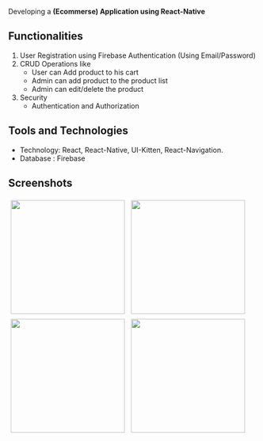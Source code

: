 Developing a **(Ecommerse) Application using React-Native**

## Functionalities

1. User Registration using Firebase Authentication (Using Email/Password)
2. CRUD Operations like
   - User can Add product to his cart
   - Admin can add product to the product list
   - Admin can edit/delete the product
3. Security
   - Authentication and Authorization

## Tools and Technologies

- Technology: React, React-Native, UI-Kitten, React-Navigation.
- Database : Firebase

## Screenshots

<img align='left' src="https://raw.githubusercontent.com/ikismail/react-native-shopping-cart/master/screenshots/login.png" width="230" style="padding: 5px">

<img align='left' src="https://raw.githubusercontent.com/ikismail/react-native-shopping-cart/master/screenshots/signup.png" width="230" style="padding: 5px">

<img align='left' src="https://raw.githubusercontent.com/ikismail/react-native-shopping-cart/master/screenshots/main.png" width="230" style="padding: 5px">

<img align='left' src="https://raw.githubusercontent.com/ikismail/react-native-shopping-cart/master/screenshots/product_list.png" width="230" style="padding: 5px">
